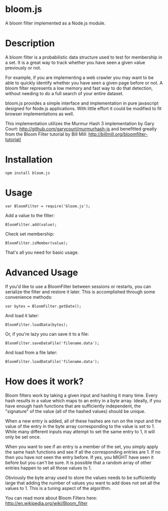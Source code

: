 bloom.js
========

A bloom filter implemented as a Node.js module. 

Description
========
A bloom filter is a probabilistic data structure used to test for membership in a set. It is a great way to track whether you have seen a given value previously or not. 

For example, if you are implementing a web crawler you may want to be able to quickly identify whether you have seen a given page before or not. A bloom filter represents a low memory and fast way to do that detection, without needing to do a full search of your entire dataset.

bloom.js provides a simple interface and implementation in pure javascript designed for Node.js applications. With little effort it could be modified to fit browser implementations as well.

This implementation utilizes the Murmur Hash 3 implementation by Gary Court: http://github.com/garycourt/murmurhash-js and benefitted greatly from the Bloom Filter tutorial by Bill Mill: http://billmill.org/bloomfilter-tutorial/

Installation
========
    npm install bloom.js
    
Usage
========
    var BloomFilter = require('bloom.js');

Add a value to the filter:

    BloomFilter.add(value); 
    
Check set membership:

    BloomFilter.isMember(value);
    
That's all you need for basic usage.

Advanced Usage
========
If you'd like to use a BloomFilter between sessions or restarts, you can serialize the filter and restore it later. This is accomplished through some convenience methods:

    var bytes = BloomFilter.getDate();
    
And load it later:

    BloomFilter.loadData(bytes);
    
Or, if you're lazy you can save it to a file:

    BloomFilter.saveDataFile('filename.data');
    
And load from a file later:

    BloomFilter.loadDataFile('filename.data');

How does it work?
========
Bloom filters work by taking a given input and hashing it many time. Every hash results in a value which maps to an entry in a byte array. Ideally, if you have enough hash functions that are sufficiently independent, the "signature" of the value (all of the hashed values) should be unique. 

When a new entry is added, all of these hashes are run on the input and the value of the entry in the byte array corresponding to the value is set to 1. While many different inputs may attempt to set the same entry to 1, it will only be set once. 

When you want to see if an entry is a member of the set, you simply apply the same hash functions and see if all the corresponding entries are 1. If no then you have not seen the entry before. If yes, you MIGHT have seen it before but you can't be sure. It is possible that a random array of other entries happen to set all those values to 1.

Obviously the byte array used to store the values needs to be sufficiently large that adding the number of values you want to add does not set all the values to 1. This is a tuning aspect of the algorithm.

You can read more about Bloom Filters here: http://en.wikipedia.org/wiki/Bloom_filter

